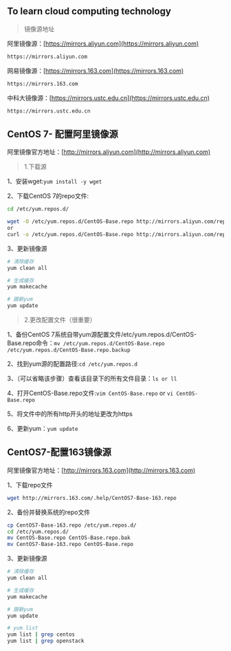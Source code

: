 ## To learn cloud computing technology

> 镜像源地址

阿里镜像源：[https://mirrors.aliyun.com](https://mirrors.aliyun.com) 

```sh
https://mirrors.aliyun.com
```

网易镜像源：[https://mirrors.163.com](https://mirrors.163.com)

```sh
https://mirrors.163.com
```

中科大镜像源：[https://mirrors.ustc.edu.cn](https://mirrors.ustc.edu.cn)

```sh
https://mirrors.ustc.edu.cn
```

## CentOS 7- 配置阿里镜像源

阿里镜像官方地址：[http://mirrors.aliyun.com](http://mirrors.aliyun.com)

> 1.下载源

1、安装wget:`yum install -y wget`

2、下载CentOS 7的repo文件:

```sh
cd /etc/yum.repos.d/

wget -O /etc/yum.repos.d/CentOS-Base.repo http://mirrors.aliyun.com/repo/Centos-7.repo
or
curl -o /etc/yum.repos.d/CentOS-Base.repo http://mirrors.aliyun.com/repo/Centos-7.repo
```

3、更新镜像源

```sh
# 清除缓存
yum clean all 

# 生成缓存
yum makecache 

# 跟新yum
yum update
```

> 2.更改配置文件（很重要）

1、备份CentOS 7系统自带yum源配置文件/etc/yum.repos.d/CentOS-Base.repo命令：`mv /etc/yum.repos.d/CentOS-Base.repo /etc/yum.repos.d/CentOS-Base.repo.backup`

2、找到yum源的配置路径:`cd /etc/yum.repos.d`

3、（可以省略该步骤）查看该目录下的所有文件目录：`ls or ll`

4、打开CentOS-Base.repo文件:`vim CentOS-Base.repo` or `vi CentOS-Base.repo`

5、将文件中的所有http开头的地址更改为https

6、更新yum：`yum update`

## CentOS7-配置163镜像源

阿里镜像官方地址：[http://mirrors.163.com](http://mirrors.163.com)

1、下载repo文件

```sh
wget http://mirrors.163.com/.help/CentOS7-Base-163.repo
```
 
2、备份并替换系统的repo文件 

```sh
cp CentOS7-Base-163.repo /etc/yum.repos.d/ 
cd /etc/yum.repos.d/ 
mv CentOS-Base.repo CentOS-Base.repo.bak 
mv CentOS7-Base-163.repo CentOS-Base.repo
```

3、更新镜像源

```sh
# 清除缓存
yum clean all 

# 生成缓存
yum makecache 

# 跟新yum
yum update

# yum list
yum list | grep centos
yum list | grep openstack
```
